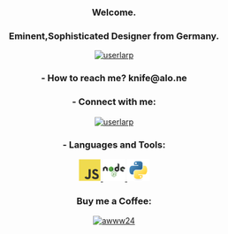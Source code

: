 <h3 align="center">Welcome.</h3>
<h3 align="center">Eminent,Sophisticated Designer from Germany.</h3>

<p align="center"> <a href="https://twitter.com/userlarp" target="blank"><img src="https://img.shields.io/twitter/follow/userlarp?logo=twitter&style=for-the-badge" alt="userlarp" /></a> </p>

<h3 align="center"> - How to reach me? knife@alo.ne</h3>

<h3 align="center">- Connect with me:</h3>
<p align="center">
<a href="https://twitter.com/userlarp" target="blank"><img align="center" src="https://raw.githubusercontent.com/rahuldkjain/github-profile-readme-generator/master/src/images/icons/Social/twitter.svg" alt="userlarp" height="30" width="40" /></a>
</p>

<h3 align=" center"> - Languages and Tools:</h3>
<p align="center"> <a href="https://developer.mozilla.org/en-US/docs/Web/JavaScript" target="_blank" rel="noreferrer"> <img src="https://raw.githubusercontent.com/devicons/devicon/master/icons/javascript/javascript-original.svg" alt="javascript" width="40" height="40"/> </a> <a href="https://nodejs.org" target="_blank" rel="noreferrer"> <img src="https://raw.githubusercontent.com/devicons/devicon/master/icons/nodejs/nodejs-original-wordmark.svg" alt="nodejs" width="40" height="40"/> </a> <a href="https://www.python.org" target="_blank" rel="noreferrer"> <img src="https://raw.githubusercontent.com/devicons/devicon/master/icons/python/python-original.svg" alt="python" width="40" height="40"/> </a> </p>

<div align="center">
  <h3>Buy me a Coffee:</h3>
  <a href="https://ko-fi.com/awww24">
    <img src="https://cdn.ko-fi.com/cdn/kofi3.png?v=3" height="50" width="210" alt="awww24" />
  </a>
</div>


